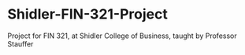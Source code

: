 # Shidler-FIN-321-Project
Project for FIN 321, at Shidler College of Business, taught by Professor Stauffer
